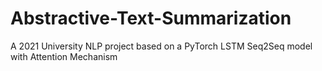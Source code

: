 # Abstractive-Text-Summarization
A 2021 University NLP project based on a PyTorch LSTM Seq2Seq model with Attention Mechanism

